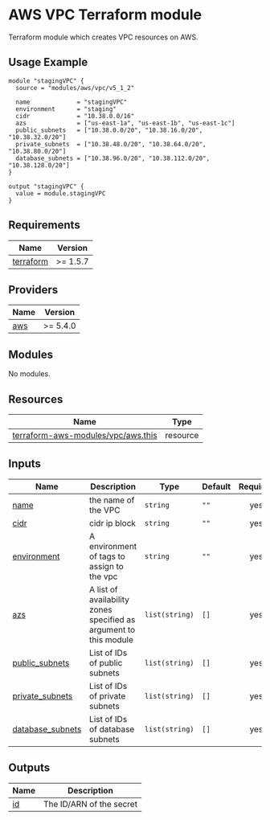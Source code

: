 # AWS VPC Terraform module

Terraform module which creates VPC resources on AWS.

## Usage Example

```hcl
module "stagingVPC" {
  source = "modules/aws/vpc/v5_1_2"

  name             = "stagingVPC"
  environment      = "staging"
  cidr             = "10.38.0.0/16"
  azs              = ["us-east-1a", "us-east-1b", "us-east-1c"]
  public_subnets   = ["10.38.0.0/20", "10.38.16.0/20", "10.38.32.0/20"]
  private_subnets  = ["10.38.48.0/20", "10.38.64.0/20", "10.38.80.0/20"]
  database_subnets = ["10.38.96.0/20", "10.38.112.0/20", "10.38.128.0/20"]
}

output "stagingVPC" {
  value = module.stagingVPC
}
```

<!-- BEGINNING OF PRE-COMMIT-TERRAFORM DOCS HOOK -->
## Requirements

| Name | Version |
|------|---------|
| <a name="requirement_terraform"></a> [terraform](#requirement\_terraform) | >= 1.5.7 |

## Providers

| Name | Version |
|------|---------|
| <a name="provider_aws"></a> [aws](#provider\_aws) | >= 5.4.0 |

## Modules

No modules.

## Resources

| Name | Type |
|------|------|
| [terraform-aws-modules/vpc/aws.this](https://registry.terraform.io/modules/terraform-aws-modules/vpc/aws/5.1.2) | resource |

## Inputs

| Name | Description | Type | Default | Required |
|------|-------------|------|---------|:--------:|
| <a name="input_name"></a> [name](#input\_name) | the name of the VPC | `string` | `""` | yes |
| <a name="input_cidr"></a> [cidr](#input\_cidr) | cidr ip block | `string` | `""` | yes |
| <a name="input_environment"></a> [environment](#input\_environment) | A environment of tags to assign to the vpc | `string` | `""` | yes |
| <a name="input_azs"></a> [azs](#input\_azs) | A list of availability zones specified as argument to this module | `list(string)` | `[]` | yes |
| <a name="input_public_subnets"></a> [public_subnets](#input\_public\_subnets) | List of IDs of public subnets | `list(string)` | `[]` | yes |
| <a name="input_private_subnets"></a> [private_subnets](#input\_private\_subnets) | List of IDs of private subnets | `list(string)` | `[]` | yes |
| <a name="input_database_subnets"></a> [database_subnets](#input\_database\_subnets) | List of IDs of database subnets | `list(string)` | `[]` | yes |

## Outputs

| Name | Description |
|------|-------------|
| <a name="output_id"></a> [id](#output\_id) | The ID/ARN of the secret |
<!-- END OF PRE-COMMIT-TERRAFORM DOCS HOOK -->

